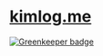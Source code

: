# [kimlog.me](kimlog.me)

[![Greenkeeper badge](https://badges.greenkeeper.io/gnujoow/kimlog.me.svg)](https://greenkeeper.io/)
